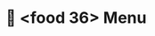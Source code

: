 <!DOCTYPE html>
<html lang="en">
<head>
  <meta charset="UTF-8">
  <meta name="viewport" content="width=device-width, initial-scale=1.0">

  </style>
</head>
<body>
  <h1>🍴 &lt;food 36&gt; Menu</h1>
  <div class="grid" id="foodGrid"></div>
  </script>
</body>
</html>
